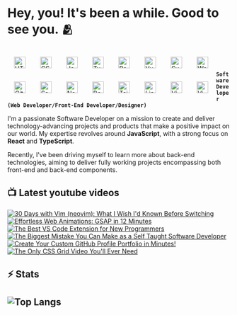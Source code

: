 # Hey, you! It's been a while. Good to see you. 🫂

<img align="left" alt="HTML" width="26px" style="padding:15px;" src="https://cdn.jsdelivr.net/gh/devicons/devicon/icons/html5/html5-plain.svg" />
<img align="left" alt="CSS" width="26px" style="padding:15px;" src="https://cdn.jsdelivr.net/gh/devicons/devicon/icons/css3/css3-plain.svg" />
<img align="left" alt="JavaScript" width="26px" style="padding:15px;" src="https://cdn.jsdelivr.net/gh/devicons/devicon/icons/javascript/javascript-plain.svg" />
<img align="left" alt="TypeScript" width="26px" style="padding:15px;" src="https://cdn.jsdelivr.net/gh/devicons/devicon/icons/typescript/typescript-plain.svg" />
<img align="left" alt="React" width="26px" style="padding:15px;" src="https://cdn.jsdelivr.net/gh/devicons/devicon/icons/react/react-original.svg" />
<img align="left" alt="Vue" width="26px" style="padding:15px;" src="https://cdn.jsdelivr.net/gh/devicons/devicon/icons/vuejs/vuejs-original.svg" />
<img align="left" alt="Svelte" width="26px" style="padding:15px;" src="https://cdn.jsdelivr.net/gh/devicons/devicon/icons/svelte/svelte-original.svg" />
<img align="left" alt="WordPress" width="26px" style="padding:15px;" src="https://cdn.jsdelivr.net/gh/devicons/devicon/icons/wordpress/wordpress-plain.svg" />
<img align="left" alt="Git" width="26px" style="padding:15px;" src="https://cdn.jsdelivr.net/gh/devicons/devicon/icons/git/git-original.svg" />
<img align="left" alt="Sass" width="26px" style="padding:15px;" src="https://cdn.jsdelivr.net/gh/devicons/devicon/icons/sass/sass-original.svg" />
<img align="left" alt="NodeJS" width="26px" style="padding:15px;" src="https://cdn.jsdelivr.net/gh/devicons/devicon/icons/nodejs/nodejs-original.svg" />
<img align="left" alt="Bootstrap" width="26px" style="padding:15px;" src="https://cdn.jsdelivr.net/gh/devicons/devicon/icons/bootstrap/bootstrap-plain.svg" />
<img align="left" alt="Tailwind" width="26px" style="padding:15px;" src="https://cdn.jsdelivr.net/gh/devicons/devicon/icons/tailwindcss/tailwindcss-plain.svg" />
<img align="left" alt="Linux" width="26px" style="padding:15px;" src="https://cdn.jsdelivr.net/gh/devicons/devicon/icons/linux/linux-original.svg" />
<img align="left" alt="Vim" width="26px" style="padding:15px;" src="https://cdn.jsdelivr.net/gh/devicons/devicon/icons/vim/vim-original.svg" />
<img align="left" alt="Vim" width="26px" style="padding:15px;" src="https://cdn.jsdelivr.net/gh/devicons/devicon/icons/ubuntu/ubuntu-plain.svg" />
<br />
<br />

**`Software Developer (Web Developer/Front-End Developer/Designer)`**

I'm a passionate Software Developer on a mission to create and deliver technology-advancing projects and products that make a positive impact on our world. My expertise revolves around <b>JavaScript</b>, with a strong focus on <b>React</b> and <b>TypeScript</b>. 

Recently, I've been driving myself to learn more about back-end technologies, aiming to deliver fully working projects encompassing both front-end and back-end components.

<h2>📺 Latest youtube videos</h2>

<!-- BEGIN YOUTUBE-CARDS -->
[![30 Days with Vim (neovim): What I Wish I'd Known Before Switching](https://ytcards.demolab.com/?id=ESO1RMyYXdk&title=30+Days+with+Vim+%28neovim%29%3A+What+I+Wish+I%27d+Known+Before+Switching&lang=en&timestamp=1696723210&background_color=%230d1117&title_color=%23ffffff&stats_color=%23dedede&max_title_lines=1&width=250&border_radius=5&duration=748 "30 Days with Vim (neovim): What I Wish I'd Known Before Switching")](https://www.youtube.com/watch?v=ESO1RMyYXdk)
[![Effortless Web Animations: GSAP in 12 Minutes](https://ytcards.demolab.com/?id=H_fl-ccB48w&title=Effortless+Web+Animations%3A+GSAP+in+12+Minutes&lang=en&timestamp=1694214014&background_color=%230d1117&title_color=%23ffffff&stats_color=%23dedede&max_title_lines=1&width=250&border_radius=5&duration=740 "Effortless Web Animations: GSAP in 12 Minutes")](https://www.youtube.com/watch?v=H_fl-ccB48w)
[![The Best VS Code Extension for New Programmers](https://ytcards.demolab.com/?id=YCkdWXO39gc&title=The+Best+VS+Code+Extension+for+New+Programmers&lang=en&timestamp=1690248619&background_color=%230d1117&title_color=%23ffffff&stats_color=%23dedede&max_title_lines=1&width=250&border_radius=5&duration=353 "The Best VS Code Extension for New Programmers")](https://www.youtube.com/watch?v=YCkdWXO39gc)
[![The Biggest Mistake You Can Make as a Self Taught Software Developer](https://ytcards.demolab.com/?id=imRcOdZj29Y&title=The+Biggest+Mistake+You+Can+Make+as+a+Self+Taught+Software+Developer&lang=en&timestamp=1689681638&background_color=%230d1117&title_color=%23ffffff&stats_color=%23dedede&max_title_lines=1&width=250&border_radius=5&duration=401 "The Biggest Mistake You Can Make as a Self Taught Software Developer")](https://www.youtube.com/watch?v=imRcOdZj29Y)
[![Create Your Custom GitHub Profile Portfolio in Minutes!](https://ytcards.demolab.com/?id=Oyh0yBJMLrM&title=Create+Your+Custom+GitHub+Profile+Portfolio+in+Minutes%21&lang=en&timestamp=1680338285&background_color=%230d1117&title_color=%23ffffff&stats_color=%23dedede&max_title_lines=1&width=250&border_radius=5&duration=893 "Create Your Custom GitHub Profile Portfolio in Minutes!")](https://www.youtube.com/watch?v=Oyh0yBJMLrM)
[![The Only CSS Grid Video You'll Ever Need](https://ytcards.demolab.com/?id=adsEUM6xGvI&title=The+Only+CSS+Grid+Video+You%27ll+Ever+Need&lang=en&timestamp=1679785202&background_color=%230d1117&title_color=%23ffffff&stats_color=%23dedede&max_title_lines=1&width=250&border_radius=5&duration=1387 "The Only CSS Grid Video You'll Ever Need")](https://www.youtube.com/watch?v=adsEUM6xGvI)
<!-- END YOUTUBE-CARDS -->
 
 <h2>⚡ Stats<h2>
 
<!--- ![Fred GitHub stats](https://github-readme-stats.vercel.app/api?username=fred-gutierrez&show_icons=true&theme=vision-friendly-dark&hide_border=true) --->

![Top Langs](https://github-readme-stats.vercel.app/api/top-langs/?username=fred-gutierrez&hide=html&layout=compact&langs_count=6&theme=vision-friendly-dark&hide_border=true)
